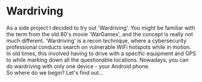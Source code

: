 <h1>Wardriving</h1>
<div>As a side project I decided to try out 'Wardriving'. You might be familiar with the term from the old 80's movie 'WarGames', and the concept is really not much different. 'Wardriving' is a recon technique, where a cybersecurity professional conducts search on vulnerable WiFi hotspots while in motion. In old times, this involved having to drive with a specific equipment and GPS to while marking down all the questionable locations. Nowadays, you can do wardriving with only one device - your Android phone.</div>
<div>So where do we begin? Let's find out...</div>
